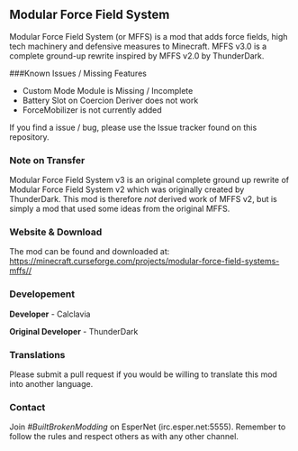 ## Modular Force Field System
Modular Force Field System (or MFFS) is a mod that adds force fields, high tech machinery and defensive measures to Minecraft.
MFFS v3.0 is a complete ground-up rewrite inspired by MFFS v2.0 by ThunderDark. 

###Known Issues / Missing Features
* Custom Mode Module is Missing / Incomplete
* Battery Slot on Coercion Deriver does not work
* ForceMobilizer is not currently added

If you find a issue / bug, please use the Issue tracker found on this repository.

### Note on Transfer
Modular Force Field System v3 is an original complete ground up rewrite of Modular Force Field System v2 which was originally created by ThunderDark.
This mod is therefore _not_ derived work of MFFS v2, but is simply a mod that used some ideas from the original MFFS.

### Website & Download
The mod can be found and downloaded at: https://minecraft.curseforge.com/projects/modular-force-field-systems-mffs//

### Developement
**Developer** - Calclavia

**Original Developer** - ThunderDark

### Translations
Please submit a pull request if you would be willing to translate this mod into another language.

### Contact
Join *#BuiltBrokenModding* on EsperNet (irc.esper.net:5555). Remember to follow the rules and respect others as with any other channel.
